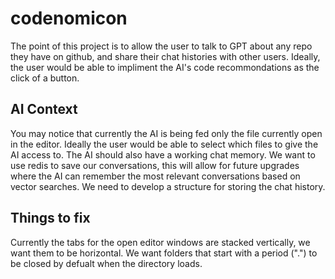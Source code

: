 # codenomicon

The point of this project is to allow the user to talk to GPT about any repo they have on github, and share their chat histories with other users. Ideally, the user would be able to impliment the AI's code recommondations as the click of a button.

## AI Context
You may notice that currently the AI is being fed only the file currently open in the editor. Ideally the user would be able to select which files to give the AI access to.
The AI should also have a working chat memory. We want to use redis to save our conversations, this will allow for future upgrades where the AI can remember the most relevant conversations based on vector searches. We need to develop a structure for storing the chat history.


## Things to fix
Currently the tabs for the open editor windows are stacked vertically, we want them to be horizontal.
We want folders that start with a period (".") to be closed by defualt when the directory loads.
